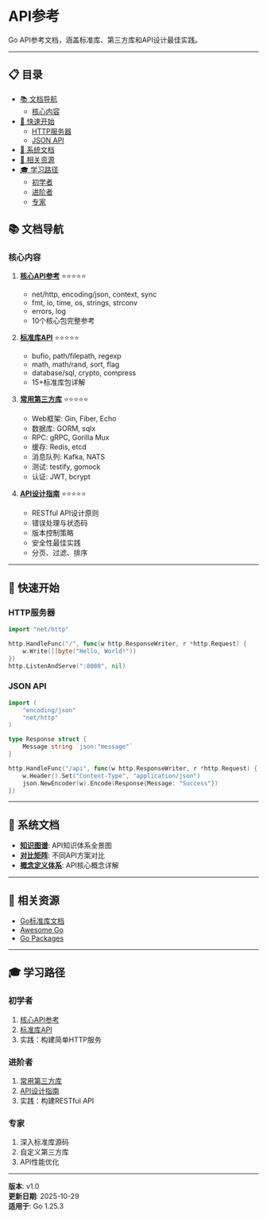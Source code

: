 ﻿# API参考

Go API参考文档，涵盖标准库、第三方库和API设计最佳实践。

---

## 📋 目录

- [📚 文档导航](#文档导航)
  - [核心内容](#核心内容)
- [🎯 快速开始](#快速开始)
  - [HTTP服务器](#http服务器)
  - [JSON API](#json-api)
- [📖 系统文档](#系统文档)
- [🔗 相关资源](#相关资源)
- [🎓 学习路径](#学习路径)
  - [初学者](#初学者)
  - [进阶者](#进阶者)
  - [专家](#专家)

## 📚 文档导航

### 核心内容

1. **[核心API参考](./01-核心API参考.md)** ⭐⭐⭐⭐⭐
   - net/http, encoding/json, context, sync
   - fmt, io, time, os, strings, strconv
   - errors, log
   - 10个核心包完整参考

2. **[标准库API](./02-标准库API.md)** ⭐⭐⭐⭐⭐
   - bufio, path/filepath, regexp
   - math, math/rand, sort, flag
   - database/sql, crypto, compress
   - 15+标准库包详解

3. **[常用第三方库](./03-常用第三方库.md)** ⭐⭐⭐⭐⭐
   - Web框架: Gin, Fiber, Echo
   - 数据库: GORM, sqlx
   - RPC: gRPC, Gorilla Mux
   - 缓存: Redis, etcd
   - 消息队列: Kafka, NATS
   - 测试: testify, gomock
   - 认证: JWT, bcrypt

4. **[API设计指南](./04-API设计指南.md)** ⭐⭐⭐⭐⭐
   - RESTful API设计原则
   - 错误处理与状态码
   - 版本控制策略
   - 安全性最佳实践
   - 分页、过滤、排序

---

## 🎯 快速开始

### HTTP服务器

```go
import "net/http"

http.HandleFunc("/", func(w http.ResponseWriter, r *http.Request) {
    w.Write([]byte("Hello, World!"))
})
http.ListenAndServe(":8080", nil)
```

### JSON API

```go
import (
    "encoding/json"
    "net/http"
)

type Response struct {
    Message string `json:"message"`
}

http.HandleFunc("/api", func(w http.ResponseWriter, r *http.Request) {
    w.Header().Set("Content-Type", "application/json")
    json.NewEncoder(w).Encode(Response{Message: "Success"})
})
```

---

## 📖 系统文档

- **[知识图谱](./00-知识图谱.md)**: API知识体系全景图
- **[对比矩阵](./00-对比矩阵.md)**: 不同API方案对比
- **[概念定义体系](./00-概念定义体系.md)**: API核心概念详解

---

## 🔗 相关资源

- [Go标准库文档](https://pkg.go.dev/std)
- [Awesome Go](https://github.com/avelino/awesome-go)
- [Go Packages](https://pkg.go.dev/)

---

## 🎓 学习路径

### 初学者

1. [核心API参考](./01-核心API参考.md)
2. [标准库API](./02-标准库API.md)
3. 实践：构建简单HTTP服务

### 进阶者

1. [常用第三方库](./03-常用第三方库.md)
2. [API设计指南](./04-API设计指南.md)
3. 实践：构建RESTful API

### 专家

1. 深入标准库源码
2. 自定义第三方库
3. API性能优化

---

**版本**: v1.0  
**更新日期**: 2025-10-29  
**适用于**: Go 1.25.3

